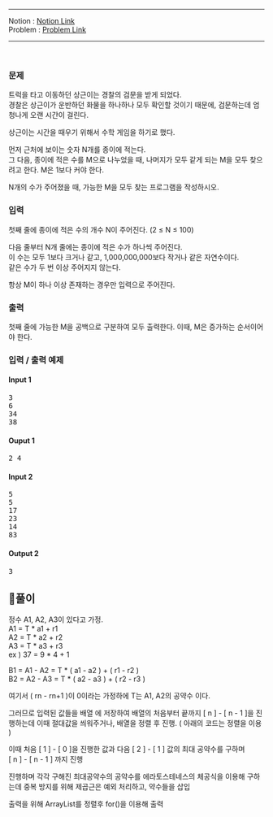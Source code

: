 
***
Notion : [Notion Link](https://west-pineapple-c4d.notion.site/f85b8cb1a0c24e7bb21c9bf62668ef00)  
Problem : [Problem Link](https://www.acmicpc.net/problem/2981)
***

<br/>

### 문제

트럭을 타고 이동하던 상근이는 경찰의 검문을 받게 되었다.  
경찰은 상근이가 운반하던 화물을 하나하나 모두 확인할 것이기 때문에, 검문하는데 엄청나게 오랜 시간이 걸린다.  

상근이는 시간을 때우기 위해서 수학 게임을 하기로 했다.  

먼저 근처에 보이는 숫자 N개를 종이에 적는다.  
그 다음, 종이에 적은 수를 M으로 나누었을 때, 나머지가 모두 같게 되는 M을 모두 찾으려고 한다. M은 1보다 커야 한다.  

N개의 수가 주어졌을 때, 가능한 M을 모두 찾는 프로그램을 작성하시오.  

### 입력

첫째 줄에 종이에 적은 수의 개수 N이 주어진다. (2 ≤ N ≤ 100)  

다음 줄부터 N개 줄에는 종이에 적은 수가 하나씩 주어진다.  
이 수는 모두 1보다 크거나 같고, 1,000,000,000보다 작거나 같은 자연수이다.  
같은 수가 두 번 이상 주어지지 않는다.  

항상 M이 하나 이상 존재하는 경우만 입력으로 주어진다.    

### 출력

첫째 줄에 가능한 M을 공백으로 구분하여 모두 출력한다. 이때, M은 증가하는 순서이어야 한다.  

### 입력 / 출력 예제

#### Input 1
<pre>
3
6
34
38
</pre>
#### Ouput 1
<pre>
2 4
</pre>

#### Input 2
<pre>
5
5
17
23
14
83
</pre>
#### Output 2
<pre>
3
</pre>

## 🌈풀이

정수 A1, A2, A3이 있다고 가정.  
A1 = T  *  a1 + r1  
A2 = T  *  a2 + r2  
A3 = T  *  a3 + r3  
ex ) 37 = 9 * 4 + 1  

B1 = A1 - A2 = T  *  ( a1 - a2 ) + ( r1 - r2 )  
B2 = A2 - A3 = T  *  ( a2 - a3 ) + ( r2 - r3 )  

여기서 ( rn - rn+1 )이 0이라는 가정하에 T는 A1, A2의 공약수 이다.  

그러므로 입력된 값들을 배열 에 저장하여 배열의 처음부터 끝까지 [ n ] - [ n - 1 ]을 진행하는데 이때 절대값을 씌워주거나, 배열을 정렬 후 진행. ( 아래의 코드는 정렬을 이용 )  

이때 처음 [ 1 ] - [ 0 ]을 진행한 값과 다음 [ 2 ] - [ 1 ] 값의 최대 공약수를 구하며  
[ n ] - [ n - 1 ] 까지 진행  

진행하며 각각 구해진 최대공약수의 공약수를 에라토스테네스의 체공식을 이용해  구하는데 중복 방지를 위해 제곱근은 예외 처리하고, 약수들을 삽입  

출력을 위해 ArrayList를 정렬후 for()을 이용해 출력  

